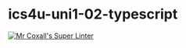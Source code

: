 # ics4u-uni1-02-typescript

[![Mr Coxall's Super Linter](https://github.com/Ethan-Prieur1/ics4u-unit1-02-typescript/workflows/Mr%20Coxall's%20Super%20Linter/badge.svg)](https://github.com/Ethan-Prieur1/ics4u-unit1-02-typescript/actions/)

